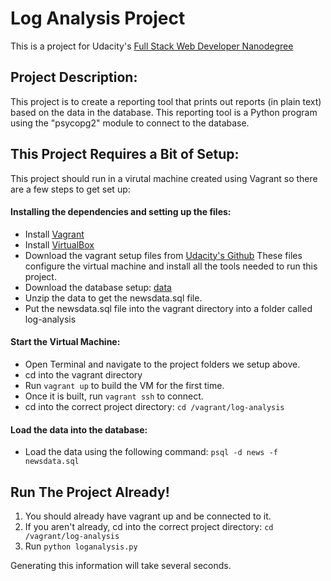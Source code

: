 # Log Analysis Project
This is a project for Udacity's [Full Stack Web Developer Nanodegree](https://www.udacity.com/course/full-stack-web-developer-nanodegree--nd004)

## Project Description:
This project is to create a reporting tool that prints out reports (in plain text) 
based on the data in the database. This reporting tool is a Python program 
using the "psycopg2" module to connect to the database.

## This Project Requires a Bit of Setup:
This project should run in a virutal machine created using Vagrant so there are a few steps to get set up:

#### Installing the dependencies and setting up the files:
* Install [Vagrant](https://www.vagrantup.com/)
* Install [VirtualBox](https://www.virtualbox.org/)
* Download the vagrant setup files from [Udacity's Github](https://github.com/udacity/fullstack-nanodegree-vm)
These files configure the virtual machine and install all the tools needed to run this project.
* Download the database setup: [data](https://d17h27t6h515a5.cloudfront.net/topher/2016/August/57b5f748_newsdata/newsdata.zip)
* Unzip the data to get the newsdata.sql file.
* Put the newsdata.sql file into the vagrant directory into a folder called log-analysis

#### Start the Virtual Machine:
* Open Terminal and navigate to the project folders we setup above.
* cd into the vagrant directory
* Run ``` vagrant up ``` to build the VM for the first time.
* Once it is built, run ``` vagrant ssh ``` to connect.
* cd into the correct project directory: ``` cd /vagrant/log-analysis ```

#### Load the data into the database:
* Load the data using the following command: ``` psql -d news -f newsdata.sql ```


## Run The Project Already!
1. You should already have vagrant up and be connected to it. 
1. If you aren't already, cd into the correct project directory: ``` cd /vagrant/log-analysis ```
1. Run ``` python loganalysis.py ```

Generating this information will take several seconds.   

